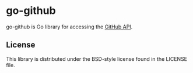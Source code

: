 # go-github

go-github is Go library for accessing the [GitHub API][].

[GitHub API]: http://developer.github.com/v3/

## License

This library is distributed under the BSD-style license found in the LICENSE
file.
